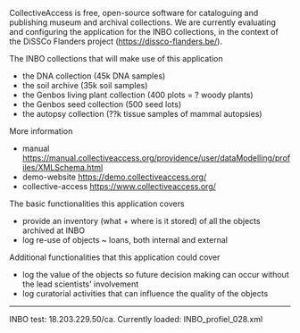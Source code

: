 CollectiveAccess is free, open-source software for cataloguing and publishing museum and archival collections. We are currently evaluating and configuring the application for the INBO collections, in the context of the DiSSCo Flanders project (https://dissco-flanders.be/).

The INBO collections that will make use of this application
- the DNA collection (45k DNA samples)
- the soil archive (35k soil samples)
- the Genbos living plant collection (400 plots = ? woody plants)
- the Genbos seed collection (500 seed lots)
- the autopsy collection (??k tissue samples of mammal autopsies)

More information
- manual	https://manual.collectiveaccess.org/providence/user/dataModelling/profiles/XMLSchema.html
- demo-website	https://demo.collectiveaccess.org/
- collective-access https://www.collectiveaccess.org/

The basic functionalities this application covers
- provide an inventory (what + where is it stored) of all the objects archived at INBO
- log re-use of objects ~ loans, both internal and external

Additional functionalities that this application could cover
- log the value of the objects so future decision making can occur without the lead scientists' involvement
- log curatorial activities that can influence the quality of the objects

----

INBO test:	18.203.229.50/ca. 
Currently loaded: INBO_profiel_028.xml
